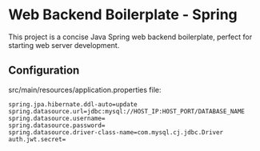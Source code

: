 # Web Backend Boilerplate - Spring
This project is a concise Java Spring web backend boilerplate, perfect for starting web server development.

## Configuration
src/main/resources/application.properties file:
```
spring.jpa.hibernate.ddl-auto=update
spring.datasource.url=jdbc:mysql://HOST_IP:HOST_PORT/DATABASE_NAME
spring.datasource.username=
spring.datasource.password=
spring.datasource.driver-class-name=com.mysql.cj.jdbc.Driver
auth.jwt.secret=
```
